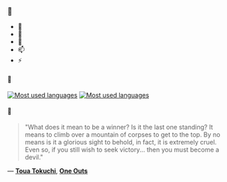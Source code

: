### 👋

- 🔭
- 🌱
- 💬
- 📫
- ⚡

#### 🧏

[![Most used languages](https://github-readme-stats-aynah.vercel.app/api/top-langs/?username=aynh&theme=solarized-dark&langs_count=6&layout=compact&hide_title=true)](https://github.com/anuraghazra/github-readme-stats#gh-dark-mode-only)
[![Most used languages](https://github-readme-stats-aynah.vercel.app/api/top-langs/?username=aynh&theme=solarized-light&langs_count=6&layout=compact&hide_title=true)](https://github.com/anuraghazra/github-readme-stats#gh-light-mode-only)

#### 💬

> "What does it mean to be a winner? Is it the last one standing? It means to climb over a mountain of corpses to get to the top. By no means is it a glorious sight to behold, in fact, it is extremely cruel. Even so, if you still wish to seek victory... then you must become a devil."

&mdash; [**Toua Tokuchi**](https://myanimelist.net/character.php?q=Toua%20Tokuchi&cat=character), [**One Outs**](https://myanimelist.net/search/all?q=One%20Outs&cat=all)
